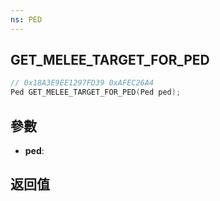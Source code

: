```yaml
---
ns: PED
---
```

## GET_MELEE_TARGET_FOR_PED

```c
// 0x18A3E9EE1297FD39 0xAFEC26A4
Ped GET_MELEE_TARGET_FOR_PED(Ped ped);
```


## 參數
* **ped**: 

## 返回值
